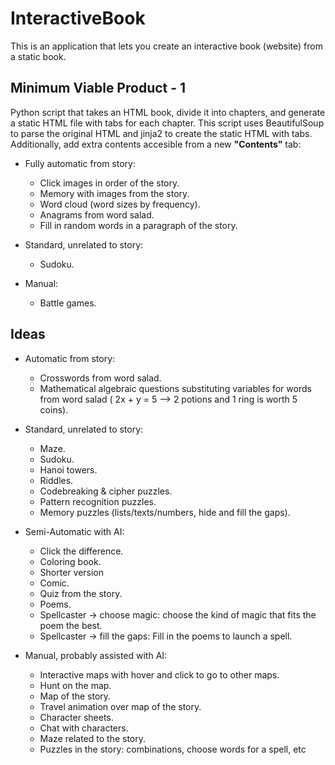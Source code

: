 # InteractiveBook
This is an application that lets you create an interactive book (website) from a static book.

## Minimum Viable Product - 1
Python script that takes an HTML book, divide it into chapters, and generate a static HTML file with tabs for each chapter. This script uses BeautifulSoup to parse the original HTML and jinja2 to create the static HTML with tabs. Additionally, add extra contents accesible from a new __"Contents"__ tab:
- Fully automatic from story:
    - Click images in order of the story.
    - Memory with images from the story.
    - Word cloud (word sizes by frequency).
    - Anagrams from word salad.
    - Fill in random words in a paragraph of the story.

- Standard, unrelated to story:
    - Sudoku.
    
- Manual:
    - Battle games.

## Ideas
- Automatic from story:
    - Crosswords from word salad.
    - Mathematical algebraic questions substituting variables for words from word salad ( 2x + y = 5 --> 2 potions and 1 ring is worth 5 coins).

- Standard, unrelated to story:
    - Maze.
    - Sudoku.
    - Hanoi towers.
    - Riddles.
    - Codebreaking & cipher puzzles.
    - Pattern recognition puzzles.
    - Memory puzzles (lists/texts/numbers, hide and fill the gaps).
    

- Semi-Automatic with AI:
    - Click the difference.
    - Coloring book.
    - Shorter version
    - Comic.
    - Quiz from the story.
    - Poems.
    - Spellcaster -> choose magic: choose the kind of magic that fits the poem the best.
    - Spellcaster -> fill the gaps: Fill in the poems to launch a spell.
    

- Manual, probably assisted with AI:
    - Interactive maps with hover and click to go to other maps.
    - Hunt on the map.
    - Map of the story.
    - Travel animation over map of the story.
    - Character sheets.
    - Chat with characters.
    - Maze related to the story.
    - Puzzles in the story: combinations, choose words for a spell, etc
    
